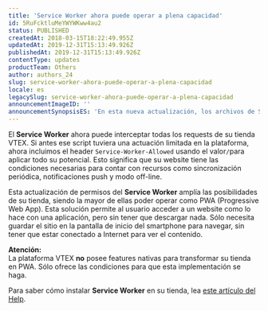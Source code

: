 ```yaml
---
title: 'Service Worker ahora puede operar a plena capacidad'
id: 5RuFcktluMeYWYWKww4au2
status: PUBLISHED
createdAt: 2018-03-15T18:22:49.955Z
updatedAt: 2019-12-31T15:13:49.926Z
publishedAt: 2019-12-31T15:13:49.926Z
contentType: updates
productTeam: Others
author: authors_24
slug: service-worker-ahora-puede-operar-a-plena-capacidad
locale: es
legacySlug: service-worker-ahora-puede-operar-a-plena-capacidad
announcementImageID: ''
announcementSynopsisES: 'En esta nueva actualización, los archivos de Service Worker ahora pueden interceptar requests de toda su tienda.'
---
```


El __Service Worker__ ahora puede interceptar todas los requests de su tienda VTEX. Si antes ese script tuviera una actuación limitada en la plataforma, ahora incluimos el header `Service-Worker-Allowed` usando el valor` / `para aplicar todo su potencial. Esto significa que su website tiene las condiciones necesarias para contar con recursos como sincronización periódica, notificaciones push y modo off-line.

Esta actualización de permisos del __Service Worker__ amplía las posibilidades de su tienda, siendo la mayor de ellas poder operar como PWA (Progressive Web App). Esta solución permite al usuario acceder a un website como lo hace con una aplicación, pero sin tener que descargar nada. Sólo necesita guardar el sitio en la pantalla de inicio del smartphone para navegar, sin tener que estar conectado a Internet para ver el contenido.

<div class="alert alert-warning">
<strong>Atención:</strong><br>
La plataforma VTEX <strong>no</strong> posee features nativas para transformar su tienda en PWA. Sólo ofrece las condiciones para que esta implementación se haga.
</div>

Para saber cómo instalar __Service Worker__ en su tienda, lea [este artículo del Help](/es/tutorial/como-instalar-un-service-worker).
